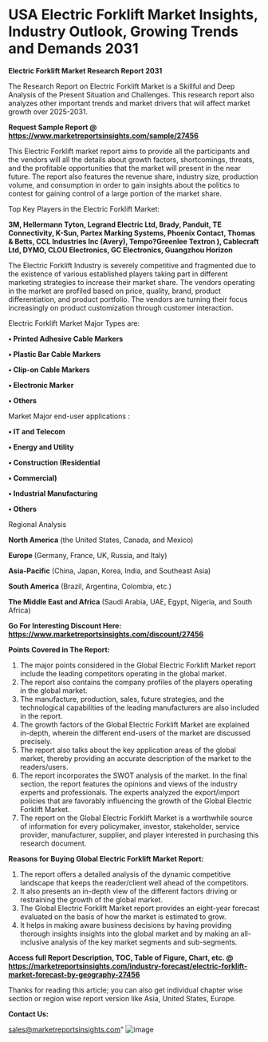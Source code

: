 # USA Electric Forklift Market Insights, Industry Outlook, Growing Trends and Demands 2031

<strong>Electric Forklift Market Research Report 2031</strong>

The Research Report on Electric Forklift Market is a Skillful and Deep Analysis of the Present Situation and Challenges. This research report also analyzes other important trends and market drivers that will affect market growth over 2025-2031.

<strong>Request Sample Report @ <a href=https://www.marketreportsinsights.com/sample/27456>https://www.marketreportsinsights.com/sample/27456</a></strong>

This Electric Forklift market report aims to provide all the participants and the vendors will all the details about growth factors, shortcomings, threats, and the profitable opportunities that the market will present in the near future. The report also features the revenue share, industry size, production volume, and consumption in order to gain insights about the politics to contest for gaining control of a large portion of the market share.

Top Key Players in the Electric Forklift Market:

<strong>3M, Hellermann Tyton, Legrand Electric Ltd, Brady, Panduit, TE Connectivity, K-Sun, Partex Marking Systems, Phoenix Contact, Thomas & Betts, CCL Industries Inc (Avery), Tempo?Greenlee Textron ), Cablecraft Ltd, DYMO, CLOU Electronics, GC Electronics, Guangzhou Horizon</strong>

The Electric Forklift Industry is severely competitive and fragmented due to the existence of various established players taking part in different marketing strategies to increase their market share. The vendors operating in the market are profiled based on price, quality, brand, product differentiation, and product portfolio. The vendors are turning their focus increasingly on product customization through customer interaction.

Electric Forklift Market Major Types are:

<strong>• Printed Adhesive Cable Markers

• Plastic Bar Cable Markers

• Clip-on Cable Markers

• Electronic Marker

• Others</strong>

Market Major end-user applications :

<strong>• IT and Telecom

• Energy and Utility

• Construction (Residential

• Commercial)

• Industrial Manufacturing

• Others</strong>

Regional Analysis

</u><strong><b>North America</b></strong> (the United States, Canada, and Mexico)

<strong><b>Europe </b></strong>(Germany, France, UK, Russia, and Italy)

<strong><b>Asia-Pacific</b></strong> (China, Japan, Korea, India, and Southeast Asia)

<strong><b>South America</b></strong> (Brazil, Argentina, Colombia, etc.)

<strong><b>The Middle East and Africa</b></strong> (Saudi Arabia, UAE, Egypt, Nigeria, and South Africa)

<strong>Go For Interesting Discount Here: <a href=https://www.marketreportsinsights.com/discount/27456>https://www.marketreportsinsights.com/discount/27456</a></strong>

<strong>Points Covered in The Report:</strong>
<ol>
  <li>The major points considered in the Global Electric Forklift Market report include the leading competitors operating in the global market.</li>
  <li>The report also contains the company profiles of the players operating in the global market.</li>
  <li>The manufacture, production, sales, future strategies, and the technological capabilities of the leading manufacturers are also included in the report.</li>
  <li>The growth factors of the Global Electric Forklift Market are explained in-depth, wherein the different end-users of the market are discussed precisely.</li>
  <li>The report also talks about the key application areas of the global market, thereby providing an accurate description of the market to the readers/users.</li>
  <li>The report incorporates the SWOT analysis of the market. In the final section, the report features the opinions and views of the industry experts and professionals. The experts analyzed the export/import policies that are favorably influencing the growth of the Global Electric Forklift Market.</li>
  <li>The report on the Global Electric Forklift Market is a worthwhile source of information for every policymaker, investor, stakeholder, service provider, manufacturer, supplier, and player interested in purchasing this research document.</li>
</ol>
<strong>Reasons for Buying Global Electric Forklift Market Report:</strong>

<ol>
  <li>The report offers a detailed analysis of the dynamic competitive landscape that keeps the reader/client well ahead of the competitors.</li>
  <li>It also presents an in-depth view of the different factors driving or restraining the growth of the global market.</li>
  <li>The Global Electric Forklift Market report provides an eight-year forecast evaluated on the basis of how the market is estimated to grow.</li>
  <li>It helps in making aware business decisions by having providing thorough insights insights into the global market and by making an all-inclusive analysis of the key market segments and sub-segments.</li>
</ol>
<strong>Access full Report Description, TOC, Table of Figure, Chart, etc. @ <a href=https://marketreportsinsights.com/industry-forecast/electric-forklift-market-forecast-by-geography-27456>https://marketreportsinsights.com/industry-forecast/electric-forklift-market-forecast-by-geography-27456</a></strong>


Thanks for reading this article; you can also get individual chapter wise section or region wise report version like Asia, United States, Europe.

<strong>Contact Us:</strong>

sales@marketreportsinsights.com"
![image](https://github.com/user-attachments/assets/59afbac4-3de3-4894-99ff-9eefd82dd2f8)
